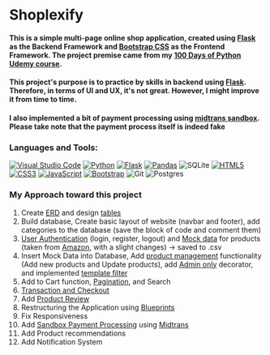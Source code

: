 # Shoplexify

#### This is a simple multi-page online shop application, created using [Flask](https://flask.palletsprojects.com/en/2.1.x/) as the Backend Framework and [Bootstrap CSS](https://getbootstrap.com/) as the Frontend Framework. The project premise came from my [100 Days of Python Udemy course](https://github.com/Matthew1906/100DaysOfPython).

#### This project's purpose is to practice by skills in backend using [Flask](https://flask.palletsprojects.com/en/2.1.x/). Therefore, in terms of UI and UX, it's not great. However, I might improve it from time to time.

#### I also implemented a bit of payment processing using [midtrans sandbox](https://docs.midtrans.com/en/technical-reference/sandbox-test). Please take note that the payment process itself is indeed fake

### Languages and Tools: 
[![Visual Studio Code](https://img.shields.io/badge/Visual%20Studio%20Code-0078d7.svg?style=for-the-badge&logo=visual-studio-code&logoColor=white)](https://code.visualstudio.com/)
[![Python](https://img.shields.io/badge/python-3670A0?style=for-the-badge&logo=python&logoColor=ffdd54)](https://www.python.org/) 
[![Flask](https://img.shields.io/badge/flask-%23000.svg?style=for-the-badge&logo=flask&logoColor=white)](https://flask.palletsprojects.com/en/2.1.x/)
[![Pandas](https://img.shields.io/badge/pandas-%23150458.svg?style=for-the-badge&logo=pandas&logoColor=white)](https://pandas.pydata.org/)
![SQLite](https://img.shields.io/badge/sqlite-%2307405e.svg?style=for-the-badge&logo=sqlite&logoColor=white)
[![HTML5](https://img.shields.io/badge/html5-%23E34F26.svg?style=for-the-badge&logo=html5&logoColor=white)](https://www.w3schools.com/html/) 
[![CSS3](https://img.shields.io/badge/css3-%231572B6.svg?style=for-the-badge&logo=css3&logoColor=white)](https://www.w3schools.com/css/)
[![JavaScript](https://img.shields.io/badge/javascript-%23323330.svg?style=for-the-badge&logo=javascript&logoColor=%23F7DF1E)](https://www.javascript.com/) 
[![Bootstrap](https://img.shields.io/badge/bootstrap-%23563D7C.svg?style=for-the-badge&logo=bootstrap&logoColor=white)](https://getbootstrap.com/)
![Git](https://img.shields.io/badge/git-%23F05033.svg?style=for-the-badge&logo=git&logoColor=white)
![Postgres](https://img.shields.io/badge/postgres-%23316192.svg?style=for-the-badge&logo=postgresql&logoColor=white)

### My Approach toward this project
1. Create [ERD](/rules/ERD.jpg) and design [tables](/onlineShop/models/)
2. Build database, Create basic layout of website (navbar and footer), add categories to the database (save the block of code and comment them)
3. [User Authentication](/onlineShop/routes/auth.py) (login, register, logout) and [Mock data](/resources/products.csv) for products (taken from [Amazon](https://www.amazon.com/), with a slight changes) -> saved to .csv
4. Insert Mock Data into Database, Add [product management](/onlineShop/routes/product_manager.py) functionality (Add new products and Update products), add [Admin only](/onlineShop/utils/decorators.py) decorator, and implemented [template filter](/onlineShop/utils/filters.py) 
5. Add to Cart function, [Pagination](/onlineShop/routes/views.py), and Search
6. [Transaction and Checkout](/onlineShop/routes/transaction.py)
7. Add [Product Review](/onlineShop/routes/product_manager.py)
8. Restructuring the Application using [Blueprints](https://flask.palletsprojects.com/en/2.1.x/blueprints/)
9. Fix Responsiveness 
10. Add [Sandbox Payment Processing](https://docs.midtrans.com/en/technical-reference/sandbox-test) using [Midtrans](https://midtrans.com/)
11. Add Product recommendations
12. Add Notification System
